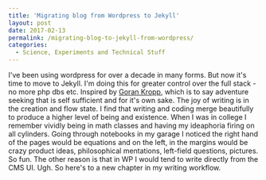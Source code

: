 ```yaml
---
title: 'Migrating blog from Wordpress to Jekyll'
layout: post
date: 2017-02-13
permalink: /migrating-blog-to-jekyll-from-wordpress/
categories:
  - Science, Experiments and Technical Stuff
---
```


I've been using wordpress for over a decade in many forms. But now it's time to move to Jekyll. I'm doing this for greater control over the full stack - no more php dbs etc. Inspired by [Goran Kropp](https://en.wikipedia.org/wiki/G%C3%B6ran_Kropp), which is to say adventure seeking that is self sufficient and for it's own sake. The joy of writing is in the creation and flow state. I find that writing and coding merge beautifully to produce a higher level of being and existence. When I was in college I remember vividly being in math classes and having my ideaphoria firing on all cylinders. Going through notebooks in my garage I noticed the right hand of the pages would be equations and on the left, in the margins would be crazy product ideas, philosophical mentations, left-field questions, pictures. So fun. The other reason is that in WP I would tend to write directly from the CMS UI. Ugh. So here's to a new chapter in my writing workflow.
